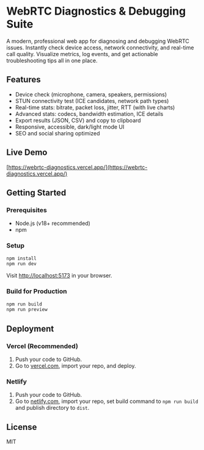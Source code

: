  # WebRTC Diagnostics & Debugging Suite  

A modern, professional web app for diagnosing and debugging WebRTC issues. Instantly check device access, network connectivity, and real-time call quality. Visualize metrics, log events, and get actionable troubleshooting tips all in one place. 

## Features   
- Device check (microphone, camera, speakers, permissions)     
- STUN connectivity test (ICE candidates, network path types)     
- Real-time stats: bitrate, packet loss, jitter, RTT (with live charts)           
- Advanced stats: codecs, bandwidth estimation, ICE details          
- Export results (JSON, CSV) and copy to clipboard                    
- Responsive, accessible, dark/light mode UI                
- SEO and social sharing optimized  
                        
## Live Demo                  
[https://webrtc-diagnostics.vercel.app/](https://webrtc-diagnostics.vercel.app/)                     
                   
## Getting Started                               
        
### Prerequisites                    
- Node.js (v18+ recommended)                       
- npm                      
          
### Setup               
```bash       
npm install            
npm run dev      
``` 
Visit [http://localhost:5173](http://localhost:5173) in your browser.

### Build for Production 
```bash
npm run build
npm run preview
```

## Deployment
### Vercel (Recommended)
1. Push your code to GitHub.
2. Go to [vercel.com](https://vercel.com/), import your repo, and deploy.

### Netlify
1. Push your code to GitHub.
2. Go to [netlify.com](https://netlify.com/), import your repo, set build command to `npm run build` and publish directory to `dist`.

## License
MIT
